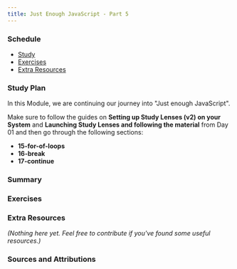 ```yaml
---
title: Just Enough JavaScript - Part 5
---
```


### Schedule

  - [Study](#study-plan-NN)
  - [Exercises](#exercises-NN)
  - [Extra Resources](#extra-resources-NN)

### Study Plan

  In this Module, we are continuing our journey into "Just enough JavaScript".

  Make sure to follow the guides on **Setting up Study Lenses (v2) on your System** and **Launching Study Lenses and following the material** from Day 01 and then go through the following sections:

  - **15-for-of-loops**
  - **16-break**
  - **17-continue**

### Summary

### Exercises

  <!-- WDX:META:PROGRESS:task=Explore the '15-for-of-loops' section of 'Just Enough JavaScript' -->

  <!-- WDX:META:PROGRESS:task=Explore the '16-break' section of 'Just Enough JavaScript' -->

  <!-- WDX:META:PROGRESS:task=Explore the '17-continue' section of 'Just Enough JavaScript' -->

### Extra Resources

  _(Nothing here yet. Feel free to contribute if you've found some useful resources.)_

### Sources and Attributions